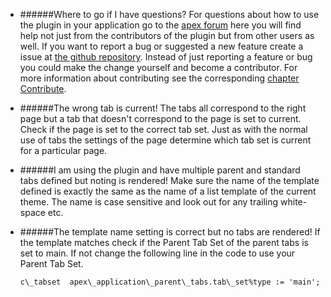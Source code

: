 * ######Where to go if I have questions?
  For questions about how to use the plugin in your application go to the [apex forum](https://community.oracle.com/community/database/developer-tools/application_express) here you will find help not just from the contributors of the plugin but from other users as well. If you want to report a bug or suggested a new feature create a issue at [the github repository](https://github.com/nvanbaren/Tab_menu_list/issues). Instead of just reporting a feature or bug you could make the change yourself and become a contributor. For more information about contributing see the corresponding [chapter Contribute](#contribute).
 
* ######The wrong tab is current! The tabs all correspond to the right page but  a tab that doesn't correspond to the page is set to current.
  Check if the page is set to the correct tab set. Just as with the normal use of tabs the settings of the page determine which tab set is current for a particular page.

* ######I am using the plugin and have multiple parent and standard tabs defined but noting is rendered!
  Make sure the name of the template defined is exactly the same as the name of a list template of the current theme. The name is case sensitive and look out for any trailing white-space etc. 

* ######The template name setting is correct but no tabs are rendered!
  If the template matches check if the Parent Tab Set of the parent tabs is set to main. If not change the following line in the code to use your Parent Tab Set.

      c\_tabset  apex\_application\_parent\_tabs.tab\_set%type := 'main';

